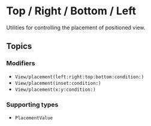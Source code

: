 # Top / Right / Bottom / Left

Utilities for controlling the placement of positioned view.

## Topics

### Modifiers

- ``View/placement(left:right:top:bottom:condition:)``
- ``View/placement(inset:condition:)``
- ``View/placement(x:y:condition:)``

### Supporting types

- ``PlacementValue``
